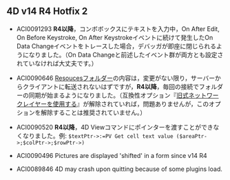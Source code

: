 4D v14 R4 Hotfix 2
---

* ACI0091293 **R4以降**，コンボボックスにテキストを入力中，On After Edit, On Before Keystroke, On After Keystrokeイベントに続けて発生したOn Data Changeイベントをトレースした場合，デバッガが即座に閉じられるようになりました。（On Data Changeと前述したイベント群が両方とも設定されていなければ大丈夫です。）

* ACI0090646 [Resoucesフォルダー](http://doc.4d.com/4Dv14/4D/14/Managing-the-Resources-folder.300-1242116.ja.html)の内容は，変更がない限り，サーバーからクライアントに転送されないはずですが，**R4以降**，毎回の接続でフォルダーの同期が始まるようになりました。（互換性オプション『[旧式ネットワークレイヤーを使用する](http://doc.4d.com/4Dv14R4/4D/14-R4/Network-compatibility-option-important-note.300-1756365.ja.html)』が解除されていれば，問題ありませんが，このオプションを解除することは推奨されていません。）

* ACI0090520 **R4以降**，4D Viewコマンドにポインターを渡すことができなくなりました。例: ```$textPtr->:=PV Get cell text value ($areaPtr->;$colPtr->;$rowPtr->)```

* ACI0090496 Pictures are displayed 'shifted' in a form since v14 R4

* ACI0089846 4D may crash upon quitting because of some plugins load.
